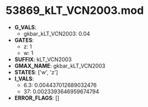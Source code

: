 # 53869_kLT_VCN2003.mod

- **G_VALS**:
  - gkbar_kLT_VCN2003: 0.04
- **GATES**:
  - z: 1
  - w: 1
- **SUFFIX**: kLT_VCN2003
- **GMAX_NAME**: gkbar_kLT_VCN2003
- **STATES**: ['w', 'z']
- **I_VALS**:
  - 6.3: 0.004437012689032476
  - 37: 0.0023393646959674794
- **ERROR_FLAGS**: []
